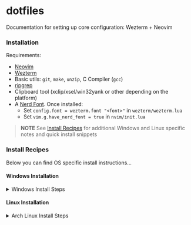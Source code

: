 # dotfiles

Documentation for setting up core configuration: Wezterm + Neovim

### Installation

Requirements:
- [Neovim](https://neovim.io/)
- [Wezterm](https://wezfurlong.org/wezterm/installation.html)
- Basic utils: `git`, `make`, `unzip`, C Compiler (`gcc`)
- [ripgrep](https://github.com/BurntSushi/ripgrep#installation)
- Clipboard tool (xclip/xsel/win32yank or other depending on the platform)
- A [Nerd Font](https://www.nerdfonts.com/). Once installed:
  - Set `config.font = wezterm.font "<font>"` in `wezterm/wezterm.lua`
  - Set `vim.g.have_nerd_font = true` in `nvim/init.lua`

> **NOTE**
> See [Install Recipes](#Install-Recipes) for additional Windows and Linux specific notes
> and quick install snippets


### Install Recipes

Below you can find OS specific install instructions...

#### Windows Installation

<details><summary>Windows Install Steps</summary>

Install Neovim, Wezterm, and it's dependencies:
```sh
choco install -y neovim git ripgrep wget fd unzip gzip mingw make wezterm
git clone https://github.com/faisal-fawad/dotfiles
xcopy dotfiles\nvim "%localappdata%/nvim" /s /e /i /h /y
xcopy dotfiles\wezterm "%userprofile%/.config/wezterm" /s /e /i /h /y
```
</details>

#### Linux Installation

<details><summary>Arch Linux Install Steps</summary>

Install Neovim, Wezterm, and it's dependencies:
```sh
sudo pacman -S --noconfirm --needed gcc make git ripgrep fd unzip neovim
git clone https://github.com/faisal-fawad/dotfiles
cp -r dotfiles/nvim/* "$HOME/.config/nvim"
cp -r dotfiles/wezterm/* "$HOME/.config/nvim"
```

NOTE: Wezterm must be installed by following the documentation as the Arch repository is often behind the latest release!
</details>
